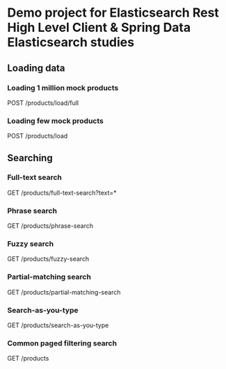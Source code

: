 # Demo project for Elasticsearch Rest High Level Client & Spring Data Elasticsearch studies

## Loading data

### Loading 1 million mock products
POST /products/load/full

### Loading few mock products
POST /products/load

## Searching

### Full-text search
GET /products/full-text-search?text=*

### Phrase search
GET /products/phrase-search

### Fuzzy search
GET /products/fuzzy-search

### Partial-matching search
GET /products/partial-matching-search

### Search-as-you-type
GET /products/search-as-you-type

### Common paged filtering search
GET /products
